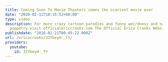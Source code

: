 ```yaml
---
title: Coming Soon To Movie Theaters comes the scariest movie ever
date: "2020-02-11T18:35:52+08:00"
type: video
description: For more crazy cartoon parodies and funny weirdness and satirical rude
  puppetry visit officialericcrooks.com The Official Erica Crooks Website
publishdate: "2016-01-21T00:45:22.000Z"
url: /ericacrooks/32YbeyH-_fY/
providers:
  youtube:
    id: 32YbeyH-_fY
---
```

